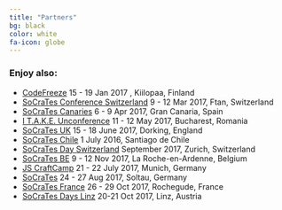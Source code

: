```yaml
---
title: "Partners"
bg: black
color: white
fa-icon: globe
---
```


### Enjoy also:

- [CodeFreeze](http://www.codefreeze.fi) 15 - 19 Jan 2017 , Kiilopaa, Finland
- [SoCraTes Conference Switzerland](http://www.socrates-ch.org) 9 - 12 Mar 2017, Ftan, Switzerland
- [SoCraTes Canaries](https://www.socracan.com) 6 - 9 Apr 2017, Gran Canaria, Spain
- [I T.A.K.E. Unconference](http://itakeunconf.com) 11 - 12 May 2017, Bucharest, Romania
- [SoCraTes UK](http://socratesuk.org) 15 - 18 June 2017, Dorking, England
- [SoCraTes Chile](https://www.socrates-conference.cl) 1 July 2016, Santiago de Chile
- [SoCraTes Day Switzerland](http://socrates-day.ch) September 2017, Zurich, Switzerland
- [SoCraTes BE](http://socratesbe.org) 9 - 12 Nov 2017, La Roche-en-Ardenne, Belgium
- [JS CraftCamp](http://jscraftcamp.org) 21 - 22 July 2017, Munich, Germany
- [SoCraTes](https://www.socrates-conference.de) 24 - 27 Aug 2017, Soltau, Germany
- [SoCraTes France](https://socrates-fr.github.io) 26 - 29 Oct 2017, Rochegude, France
- [SoCraTes Days Linz](http://socrates-conference.at/en) 20-21 Oct 2017, Linz, Austria
